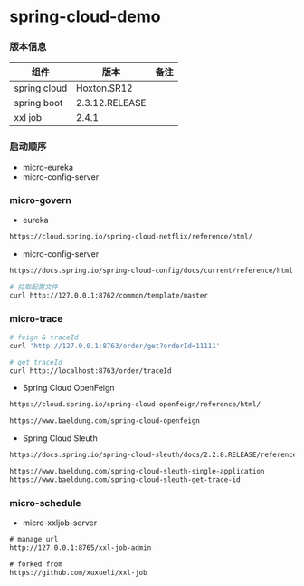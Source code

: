 # spring-cloud-demo

### 版本信息

| 组件           | 版本             | 备注 |
|--------------|----------------| --- |
| spring cloud | Hoxton.SR12    |  |
| spring boot  | 2.3.12.RELEASE |  |
| xxl job      | 2.4.1          |  |

### 启动顺序

- micro-eureka
- micro-config-server

### micro-govern

- eureka
```html
https://cloud.spring.io/spring-cloud-netflix/reference/html/
```

- micro-config-server
```html
https://docs.spring.io/spring-cloud-config/docs/current/reference/html
```

```bash
# 拉取配置文件
curl http://127.0.0.1:8762/common/template/master
```

### micro-trace

```bash
# feign & traceId
curl 'http://127.0.0.1:8763/order/get?orderId=11111'

# get traceId
curl http://localhost:8763/order/traceId
```

- Spring Cloud OpenFeign
```html
https://cloud.spring.io/spring-cloud-openfeign/reference/html/

https://www.baeldung.com/spring-cloud-openfeign
```
- Spring Cloud Sleuth
```html
https://docs.spring.io/spring-cloud-sleuth/docs/2.2.8.RELEASE/reference/html/

https://www.baeldung.com/spring-cloud-sleuth-single-application
https://www.baeldung.com/spring-cloud-sleuth-get-trace-id
```

### micro-schedule

- micro-xxljob-server
```html
# manage url
http://127.0.0.1:8765/xxl-job-admin

# forked from
https://github.com/xuxueli/xxl-job
```
